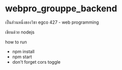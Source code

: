 # webpro_grouppe_backend
เป็นส่วนหนึ่งของวิชา egco 427 - web programming

เขียนด้วย nodejs

how to run
- npm install
- npm start
- don't forget cors toggle 
